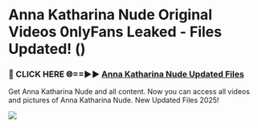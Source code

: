 # Anna Katharina Nude Original Videos 0nlyFans Leaked - Files Updated! ()

<h3>🔴 CLICK HERE 🌐==►► <a href="https://tinyurl.com/2p9ay9w9" rel="nofollow">Anna Katharina Nude Updated Files</a></h3>

Get Anna Katharina Nude and all content. Now you can access all videos and pictures of Anna Katharina Nude. New Updated Files 2025!

[![](https://i.imgur.com/KQgVmj3.gif)](https://tinyurl.com/2p9ay9w9)
